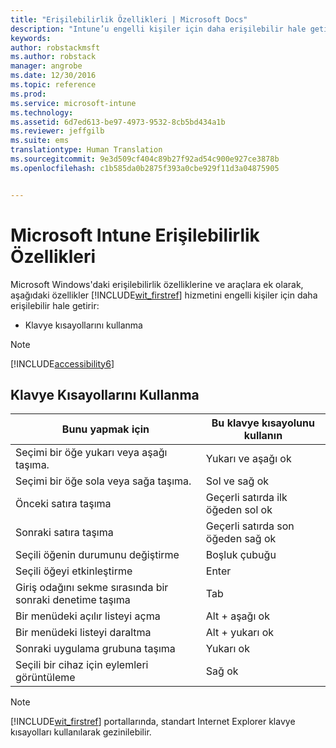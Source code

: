 ```yaml
---
title: "Erişilebilirlik Özellikleri | Microsoft Docs"
description: "Intune’u engelli kişiler için daha erişilebilir hale getiren özellikler hakkında bilgi edinin."
keywords: 
author: robstackmsft
ms.author: robstack
manager: angrobe
ms.date: 12/30/2016
ms.topic: reference
ms.prod: 
ms.service: microsoft-intune
ms.technology: 
ms.assetid: 6d7ed613-be97-4973-9532-8cb5bd434a1b
ms.reviewer: jeffgilb
ms.suite: ems
translationtype: Human Translation
ms.sourcegitcommit: 9e3d509cf404c89b27f92ad54c900e927ce3878b
ms.openlocfilehash: c1b585da0b2875f393a0cbe929f11d3a04875905


---
```


# <a name="accessibility-features-of-microsoft-intune"></a>Microsoft Intune Erişilebilirlik Özellikleri
Microsoft Windows'daki erişilebilirlik özelliklerine ve araçlara ek olarak, aşağıdaki özellikler [!INCLUDE[wit_firstref](./includes/wit_firstref_md.md)] hizmetini engelli kişiler için daha erişilebilir hale getirir:

-   Klavye kısayollarını kullanma

> [!NOTE]
> [!INCLUDE[accessibility6](./includes/accessibility6_md.md)]

## <a name="using-keyboard-shortcuts"></a>Klavye Kısayollarını Kullanma

|Bunu yapmak için|Bu klavye kısayolunu kullanın|
|--------------|------------------------------|
|Seçimi bir öğe yukarı veya aşağı taşıma.|Yukarı ve aşağı ok|
|Seçimi bir öğe sola veya sağa taşıma.|Sol ve sağ ok|
|Önceki satıra taşıma|Geçerli satırda ilk öğeden sol ok|
|Sonraki satıra taşıma|Geçerli satırda son öğeden sağ ok|
|Seçili öğenin durumunu değiştirme|Boşluk çubuğu|
|Seçili öğeyi etkinleştirme|Enter|
|Giriş odağını sekme sırasında bir sonraki denetime taşıma|Tab|
|Bir menüdeki açılır listeyi açma|Alt + aşağı ok|
|Bir menüdeki listeyi daraltma|Alt + yukarı ok|
|Sonraki uygulama grubuna taşıma|Yukarı ok|
|Seçili bir cihaz için eylemleri görüntüleme|Sağ ok|
> [!NOTE]
> [!INCLUDE[wit_firstref](./includes/wit_firstref_md.md)] portallarında, standart Internet Explorer klavye kısayolları kullanılarak gezinilebilir.



<!--HONumber=Dec16_HO5-->


